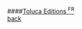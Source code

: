 ####[Toluca Editions <sup>FR</sup>](http://www.tolucaeditions.com)
<br />
<a href="" class="back">back</a>